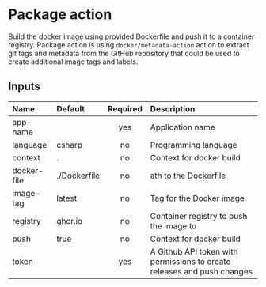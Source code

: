 # Package action

Build the docker image using provided Dockerfile and push it to a container registry. 
Package action is using `docker/metadata-action` action to extract git tags and metadata from the GitHub repository that could be used to create additional image tags and labels.

## Inputs

| Name          | Default | Required | Description          |
| :---          | :----   | :------: | :----                |
| app-name      |         | yes      | Application name     |
| language      | csharp  | no       | Programming language |
| context       | .       | no       | Context for docker build |
| docker-file   | ./Dockerfile  | no       | ath to the Dockerfile |
| image-tag     | latest  | no       | Tag for the Docker image |
| registry      | ghcr.io | no       | Container registry to push the image to|
| push          | true    | no       | Context for docker build |
| token         |         | yes       | A Github API token with permissions to create releases and push changes |
